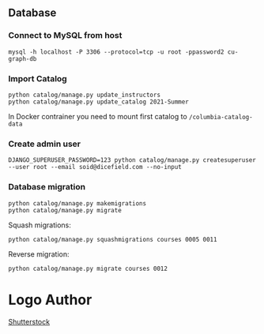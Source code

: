 
## Database

### Connect to MySQL from host

    mysql -h localhost -P 3306 --protocol=tcp -u root -ppassword2 cu-graph-db

### Import Catalog

    python catalog/manage.py update_instructors
    python catalog/manage.py update_catalog 2021-Summer

In Docker contrainer you need to mount first catalog to
`/columbia-catalog-data`

### Create admin user

    DJANGO_SUPERUSER_PASSWORD=123 python catalog/manage.py createsuperuser --user root --email soid@dicefield.com --no-input

### Database migration

    python catalog/manage.py makemigrations
    python catalog/manage.py migrate

Squash migrations:

    python catalog/manage.py squashmigrations courses 0005 0011

Reverse migration:

    python catalog/manage.py migrate courses 0012

# Logo Author

[Shutterstock](https://www.shutterstock.com/image-illustration/ink-black-white-illustration-old-ship-755181730)
